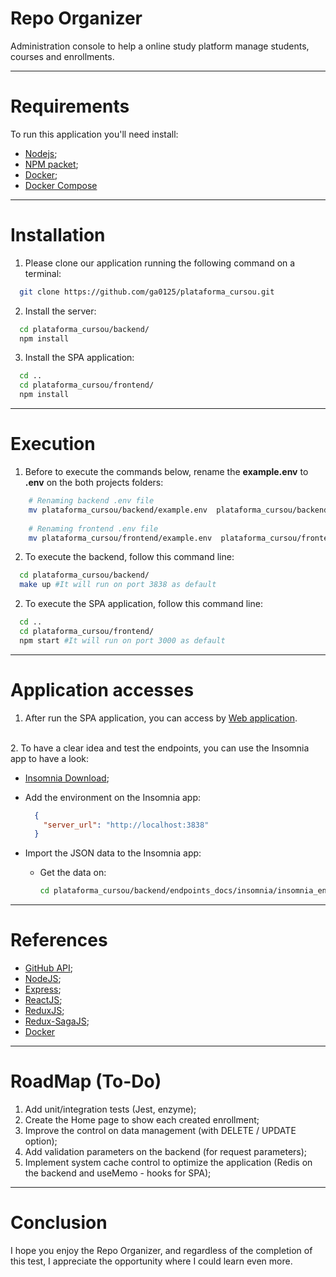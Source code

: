 # Repo Organizer
Administration console to help a online study platform manage students, courses and enrollments. 

***

# Requirements

To run this application you'll need install:

 - [Nodejs](https://nodejs.org/en/download/package-manager/);
 - [NPM packet](https://nodejs.org/en/download/package-manager/);
 - [Docker](https://docs.docker.com/get-docker/);
 - [Docker Compose](https://docs.docker.com/compose/install/)

 ***

 # Installation

  1. Please clone our application running the following command on a terminal:

  ```bash
    git clone https://github.com/ga0125/plataforma_cursou.git
  ```

  2. Install the server:
  ```bash
    cd plataforma_cursou/backend/
    npm install
  ```

  3. Install the SPA application:
  ```bash
    cd ..
    cd plataforma_cursou/frontend/
    npm install
  ```
  *** 
  # Execution

  1. Before to execute the commands below, rename the **example.env** to **.env** on the both projects folders:
  ```bash
      # Renaming backend .env file
      mv plataforma_cursou/backend/example.env  plataforma_cursou/backend/.env
      
      # Renaming frontend .env file
      mv plataforma_cursou/frontend/example.env  plataforma_cursou/frontend/.env    
  ```

  2. To execute the backend, follow this command line:
  ```bash
    cd plataforma_cursou/backend/
    make up #It will run on port 3838 as default
  ```
  2. To execute the SPA application, follow this command line:
  ```bash
    cd ..
    cd plataforma_cursou/frontend/
    npm start #It will run on port 3000 as default
  ```
  ***

  # Application accesses

  1. After run the SPA application, you can access by [Web application](http://localhost:3000/home).
  <br>
  2. To have a clear idea and test the endpoints, you can use the Insomnia app to have a look:
 
   - [Insomnia Download]();
  
  - Add the environment on the Insomnia app:
    ```json
      {
        "server_url": "http://localhost:3838"
      }
    ```
  - Import the JSON data to the Insomnia app:
    - Get the data on:
      ```bash
      cd plataforma_cursou/backend/endpoints_docs/insomnia/insomnia_endpoints_data.json
      ```
   

***

# References

 - [GitHub API](https://developer.github.com/v3/);
 - [NodeJS](https://nodejs.org/en/);
 - [Express](https://expressjs.com/pt-br/);
 - [ReactJS](https://pt-br.reactjs.org/);
 - [ReduxJS](https://redux.js.org/);
 - [Redux-SagaJS](https://redux-saga.js.org/);
 - [Docker](https://docs.docker.com/)

***

# RoadMap (To-Do)

1. Add unit/integration tests (Jest, enzyme);
2. Create the Home page to show each created enrollment;
3. Improve the control on data management (with DELETE / UPDATE option);
4. Add validation parameters on the backend (for request parameters);
5. Implement system cache control to optimize the application (Redis on the backend and useMemo - hooks for SPA);

***

# Conclusion

  I hope you enjoy the Repo Organizer, and regardless of the completion of this test, I appreciate the opportunity where I could learn even more.
